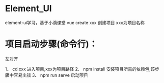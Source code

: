 # Element_UI
element-ui学习，基于小滴课堂
vue create xxx   创建项目 xxx为项目名称

# 项目启动步骤(命令行)：
<p align="left">左对齐</p>
  1、 cd xxx  进入项目,xxx为项目路径  
  2、 npm install 安装项目所需的依赖包,该步骤中容易出错  
  3、 npm run serve 启动项目  
